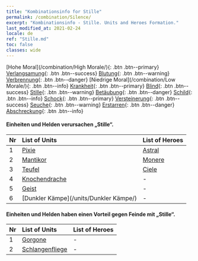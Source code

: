 ```yaml
---
title: "Kombinationsinfo for Stille"
permalink: /combination/Silence/
excerpt: "Kombinationsinfo - Stille. Units and Heroes Formation."
last_modified_at: 2021-02-24
locale: de
ref: "Stille.md"
toc: false
classes: wide
---
```


  [Hohe Moral](/combination/High Morale/){: .btn .btn--primary} [Verlangsamung](/combination/Slow/){: .btn .btn--success} [Blutung](/combination/Bleeding/){: .btn .btn--warning} [Verbrennung](/combination/Burning/){: .btn .btn--danger} [Niedrige Moral](/combination/Low Morale/){: .btn .btn--info} [Krankheit](/combination/Disease/){: .btn .btn--primary} [Blind](/combination/Blind/){: .btn .btn--success} [Stille](/combination/Silence/){: .btn .btn--warning} [Betäubung](/combination/Stun/){: .btn .btn--danger} [Schild](/combination/Shield/){: .btn .btn--info} [Schock](/combination/Static/){: .btn .btn--primary} [Versteinerung](/combination/Petrify/){: .btn .btn--success} [Seuche](/combination/Plague/){: .btn .btn--warning} [Erstarren](/combination/Freeze/){: .btn .btn--danger} [Abschreckung](/combination/Deterrence/){: .btn .btn--info} 


#### Einheiten und Helden verursachen „Stille“.

  | Nr |  List of Units  | List of Heroes | 
  |:---|:----------------|:---------------| 
  | 1 | [Pixie](/units/Pixie/) | [Astral](/heroes/Astral/) |
  | 2 | [Mantikor](/units/Mantikor/) | [Monere](/heroes/Monere/) |
  | 3 | [Teufel](/units/Teufel/) | [Ciele](/heroes/Ciele/) |
  | 4 | [Knochendrache](/units/Knochendrache/) | - |
  | 5 | [Geist](/units/Geist/) | - |
  | 6 | [Dunkler Kämpe](/units/Dunkler Kämpe/) | - |


#### Einheiten und Helden haben einen Vorteil gegen Feinde mit „Stille“.

  | Nr |  List of Units  | List of Heroes | 
  |:---|:----------------|:---------------| 
  | 1 | [Gorgone](/units/Gorgone/) | - |
  | 2 | [Schlangenfliege](/units/Schlangenfliege/) | - |
